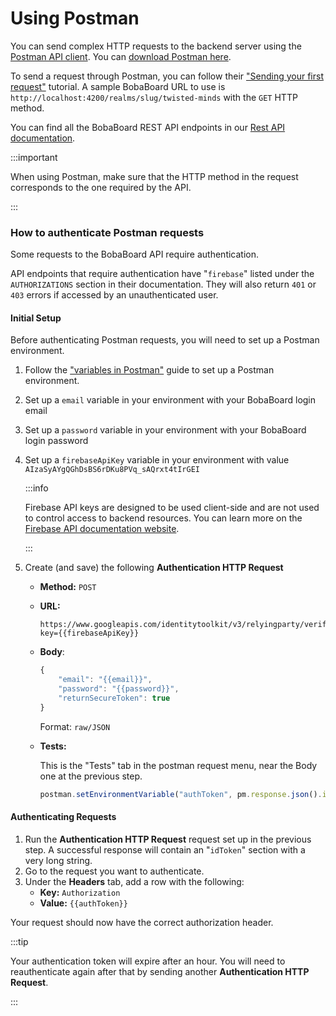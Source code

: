 # Using Postman

You can send complex HTTP requests to the backend server using the [Postman API client](https://www.postman.com/product/api-client/). You can [download Postman here](https://www.postman.com/downloads/).

To send a request through Postman, you can follow their ["Sending your first request"](https://learning.postman.com/docs/getting-started/sending-the-first-request/) tutorial.
A sample BobaBoard URL to use is `http://localhost:4200/realms/slug/twisted-minds` with the `GET` HTTP method.

You can find all the BobaBoard REST API endpoints in our [Rest API documentation](/docs/engineering/rest-api/).

:::important

When using Postman, make sure that the HTTP method in the request corresponds to the one required by the API.

:::

### How to authenticate Postman requests

Some requests to the BobaBoard API require authentication.

API endpoints that require authentication have "`firebase`" listed under the `AUTHORIZATIONS` section in their documentation. They will also return `401` or `403` errors if accessed by an unauthenticated user.

#### Initial Setup

Before authenticating Postman requests, you will need to set up a Postman environment.

1. Follow the ["variables in Postman"](https://www.javatpoint.com/variables-in-postman) guide to set up a Postman environment.
2. Set up a `email` variable in your environment with your BobaBoard login email
3. Set up a `password` variable in your environment with your BobaBoard login password
4. Set up a `firebaseApiKey` variable in your environment with value `AIzaSyAYgQGhDsBS6rDKu8PVq_sAQrxt4tIrGEI`

   :::info

   Firebase API keys are designed to be used client-side and are not used to control access to backend resources. You can learn more on the [Firebase API documentation website](https://firebase.google.com/docs/projects/api-keys).
   
	 :::
5. Create (and save) the following **Authentication HTTP Request**

   - **Method:** `POST`
   - **URL:**
     ```
     https://www.googleapis.com/identitytoolkit/v3/relyingparty/verifyPassword?key={{firebaseApiKey}}
     ```
   - **Body**:

     ```javascript
     {
         "email": "{{email}}",
         "password": "{{password}}",
         "returnSecureToken": true
     }
     ```

     Format: `raw/JSON`

   - **Tests:**

     This is the "Tests" tab in the postman request menu, near the Body one at the previous step.

     ```javascript
     postman.setEnvironmentVariable("authToken", pm.response.json().idToken);
     ```

#### Authenticating Requests

1. Run the **Authentication HTTP Request** request set up in the previous step. A successful response will contain an "`idToken`" section with a very long string.
2. Go to the request you want to authenticate.
3. Under the **Headers** tab, add a row with the following:
   - **Key:** `Authorization`
   - **Value:** `{{authToken}}`

Your request should now have the correct authorization header.

:::tip

Your authentication token will expire after an hour. You will need to reauthenticate again after that by sending another **Authentication HTTP Request**.

:::
